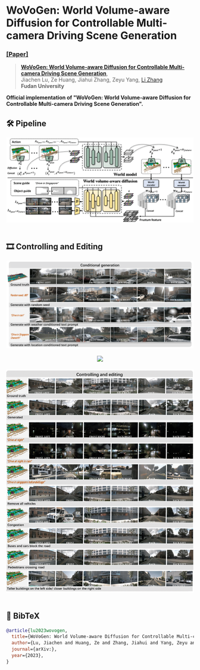 # WoVoGen: World Volume-aware Diffusion for Controllable Multi-camera Driving Scene Generation
### [[Paper]](https://arxiv.org/abs/) 

> [**WoVoGen: World Volume-aware Diffusion for Controllable Multi-camera Driving Scene Generation**](https://arxiv.org/abs/),            
> Jiachen Lu, Ze Huang, Jiahui Zhang, Zeyu Yang, [Li Zhang](https://lzrobots.github.io)  
> **Fudan University**


**Official implementation of "WoVoGen: World Volume-aware Diffusion for Controllable Multi-camera Driving Scene Generation".** 

## 🛠️ Pipeline
<div align="center">
  <img src="assets/architecture.png"/>
</div><br/>

## 🎞️ Controlling and Editing

<div align="center">
  <img src="assets/control_gen.png"/>
</div><br/>

<div align="center">
  <img src="assets/control_edit.png"/>
</div><br/>

<div align="center">
  <img src="assets/addtional_single-frame.png"/>
</div><br/>

## 📜 BibTeX
```bibtex
@article{lu2023wovogen,
  title={WoVoGen: World Volume-aware Diffusion for Controllable Multi-camera Driving Scene Generation},
  author={Lu, Jiachen and Huang, Ze and Zhang, Jiahui and Yang, Zeyu and Zhang, Li},
  journal={arXiv:},
  year={2023},
}
```
